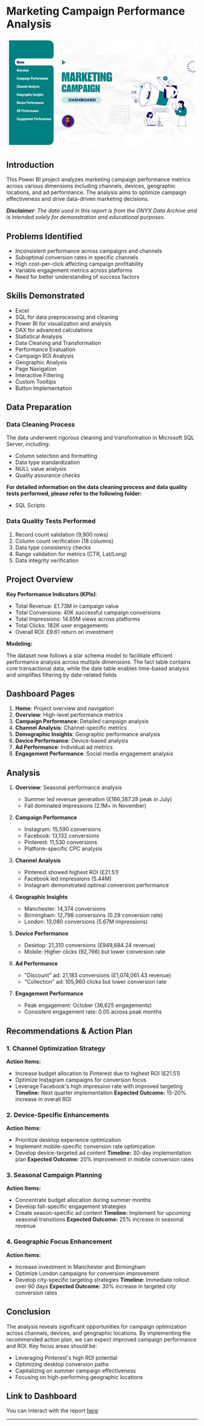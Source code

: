 # Marketing Campaign Performance Analysis

![Campaign Analysis Dashboard](page-0001.jpg)

## Introduction
This Power BI project analyzes marketing campaign performance metrics across various dimensions including channels, devices, geographic locations, and ad performance. The analysis aims to optimize campaign effectiveness and drive data-driven marketing decisions.

**_Disclaimer_**: _The data used in this report is from the ONYX Data Archive and is intended solely for demonstration and educational purposes._

## Problems Identified
- Inconsistent performance across campaigns and channels
- Suboptimal conversion rates in specific channels
- High cost-per-click affecting campaign profitability
- Variable engagement metrics across platforms
- Need for better understanding of success factors

## Skills Demonstrated
- Excel
- SQL for data preprocessing and cleaning
- Power BI for visualization and analysis
- DAX for advanced calculations
- Statistical Analysis
- Data Cleaning and Transformation
- Performance Evaluation
- Campaign ROI Analysis
- Geographic Analysis
- Page Navigation
- Interactive Filtering
- Custom Tooltips
- Button Implementation

## Data Preparation
### Data Cleaning Process
The data underwent rigorous cleaning and transformation in Microsoft SQL Server, including:
- Column selection and formatting
- Data type standardization
- NULL value analysis
- Quality assurance checks

**For detailed information on the data cleaning process and data quality tests performed, please refer to the following folder:**
- SQL Scripts

### Data Quality Tests Performed
1. Record count validation (9,900 rows)
2. Column count verification (18 columns)
3. Data type consistency checks
4. Range validation for metrics (CTR, Lat/Long)
5. Data integrity verification

## Project Overview
**Key Performance Indicators (KPIs)**:
- Total Revenue: £1.73M in campaign value
- Total Conversions: 40K successful campaign conversions
- Total Impressions: 14.65M views across platforms
- Total Clicks: 182K user engagements
- Overall ROI: £9.61 return on investment

**Modeling:**

The dataset now follows a star schema model to facilitate efficient performance analysis across multiple dimensions. The fact table contains core transactional data, while the date table enables time-based analysis and simplifies filtering by date-related fields

## Dashboard Pages
1. **Home**: Project overview and navigation
2. **Overview**: High-level performance metrics
3. **Campaign Performance**: Detailed campaign analysis
4. **Channel Analysis**: Channel-specific metrics
5. **Demographic Insights**: Geographic performance analysis
6. **Device Performance**: Device-based analysis
7. **Ad Performance**: Individual ad metrics
8. **Engagement Performance**: Social media engagement analysis

## Analysis
1. **Overview**: Seasonal performance analysis
   - Summer led revenue generation (£166,387.28 peak in July)
   - Fall dominated impressions (2.1M+ in November)

2. **Campaign Performance**
   - Instagram: 15,590 conversions
   - Facebook: 13,132 conversions
   - Pinterest: 11,530 conversions
   - Platform-specific CPC analysis

3. **Channel Analysis**
   - Pinterest showed highest ROI (£21.51)
   - Facebook led impressions (5.44M)
   - Instagram demonstrated optimal conversion performance

4. **Geographic Insights**
   - Manchester: 14,374 conversions
   - Birmingham: 12,798 conversions (0.29 conversion rate)
   - London: 13,080 conversions (5.67M impressions)

5. **Device Performance**
   - Desktop: 21,310 conversions (£949,684.24 revenue)
   - Mobile: Higher clicks (92,766) but lower conversion rate

6. **Ad Performance**
   - "Discount" ad: 21,183 conversions (£1,074,061.43 revenue)
   - "Collection" ad: 105,960 clicks but lower conversion rate

7. **Engagement Performance**
   - Peak engagement: October (36,625 engagements)
   - Consistent engagement rate: 0.05 across peak months

## Recommendations & Action Plan

### 1. Channel Optimization Strategy
**Action Items:**
- Increase budget allocation to Pinterest due to highest ROI (£21.51)
- Optimize Instagram campaigns for conversion focus
- Leverage Facebook's high impression rate with improved targeting
**Timeline:** Next quarter implementation
**Expected Outcome:** 15-20% increase in overall ROI

### 2. Device-Specific Enhancements
**Action Items:**
- Prioritize desktop experience optimization
- Implement mobile-specific conversion rate optimization
- Develop device-targeted ad content
**Timeline:** 30-day implementation plan
**Expected Outcome:** 20% improvement in mobile conversion rates

### 3. Seasonal Campaign Planning
**Action Items:**
- Concentrate budget allocation during summer months
- Develop fall-specific engagement strategies
- Create season-specific ad content
**Timeline:** Implement for upcoming seasonal transitions
**Expected Outcome:** 25% increase in seasonal revenue

### 4. Geographic Focus Enhancement
**Action Items:**
- Increase investment in Manchester and Birmingham
- Optimize London campaigns for conversion improvement
- Develop city-specific targeting strategies
**Timeline:** Immediate rollout over 60 days
**Expected Outcome:** 30% increase in targeted city conversion rates

## Conclusion
The analysis reveals significant opportunities for campaign optimization across channels, devices, and geographic locations. By implementing the recommended action plan, we can expect improved campaign performance and ROI. Key focus areas should be:
- Leveraging Pinterest's high ROI potential
- Optimizing desktop conversion paths
- Capitalizing on summer campaign effectiveness
- Focusing on high-performing geographic locations

## Link to Dashboard
You can interact with the report [here](https://app.powerbi.com/view?r=eyJrIjoiYWIzMGE0NTItMTkxMy00MzhkLWJmNWItMzhmNzI2MTg1OTdhIiwidCI6IjUxN2QzNTAyLTI5MDEtNGRlMi1hODdiLTk1YzUwN2E5YTA4OCJ9)

---
